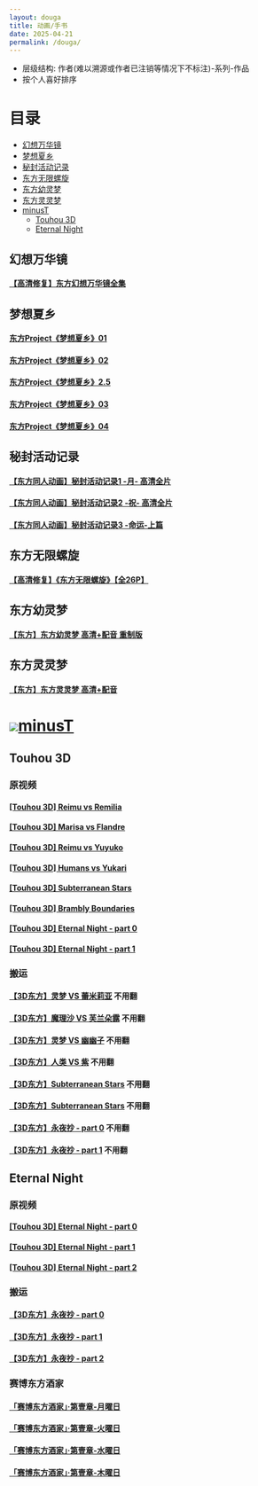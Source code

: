 ```yaml
---
layout: douga
title: 动画/手书
date: 2025-04-21
permalink: /douga/
---
```


- 层级结构: 作者(难以溯源或作者已注销等情况下不标注)-系列-作品
- 按个人喜好排序

# 目录
- [幻想万华镜](#幻想万华镜)
- [梦想夏乡](#梦想夏乡)
- [秘封活动记录](#秘封活动记录)
- [东方无限螺旋](#东方无限螺旋)
- [东方幼灵梦](#东方幼灵梦)
- [东方灵灵梦](#东方灵灵梦)
- [minusT](#minust)
  - [Touhou 3D](#touhou-3d)
  - [Eternal Night](#eternal-night)

## 幻想万华镜
#### [【高清修复】东方幻想万华镜全集](https://www.bilibili.com/video/BV1VuZ5YjEin)

## 梦想夏乡
#### [东方Project《梦想夏乡》01](https://www.bilibili.com/video/BV14T421a73X)
#### [东方Project《梦想夏乡》02](https://www.bilibili.com/video/BV1NZ421u7Qd)
#### [东方Project《梦想夏乡》2.5](https://www.bilibili.com/video/BV15Z421M75P)
#### [东方Project《梦想夏乡》03](https://www.bilibili.com/video/BV19CvpevEgz)
#### [东方Project《梦想夏乡》04](https://www.bilibili.com/video/BV1Sy411z7eP)

## 秘封活动记录
#### [【东方同人动画】秘封活动记录1 -月- 高清全片](https://www.bilibili.com/video/BV1DH4y1N7u5)
#### [【东方同人动画】秘封活动记录2 -祝- 高清全片](https://www.bilibili.com/video/BV1kD421J7UJ)
#### [【东方同人动画】秘封活动记录3 -命运-上篇](https://www.bilibili.com/video/BV1SH4y1A7Wp)

## 东方无限螺旋
#### [【高清修复】《东方无限螺旋》【全26P】](https://www.bilibili.com/video/BV1Pr4y1a74L)

## 东方幼灵梦
#### [【东方】东方幼灵梦 高清+配音 重制版](https://www.bilibili.com/video/BV13F411N7Bi)

## 东方灵灵梦
#### [【东方】东方灵灵梦 高清+配音](https://www.bilibili.com/video/BV1cr4y1j73h)

# ![](https://yt3.googleusercontent.com/ytc/AIdro_mpXvrMTqor_2jCpD_yvOCyedoMoOyafzT5-qXKbk0dmwY=s160-c-k-c0x00ffffff-no-rj)[minusT](https://www.youtube.com/@0minusT)
## Touhou 3D
### 原视频
#### [[Touhou 3D] Reimu vs Remilia](https://www.youtube.com/watch?v=LSAq1AT7g9Q)
#### [[Touhou 3D] Marisa vs Flandre](https://www.youtube.com/watch?v=unRPhNH-YWo)
#### [[Touhou 3D] Reimu vs Yuyuko](https://www.youtube.com/watch?v=57Zwrx9a9Lo)
#### [[Touhou 3D] Humans vs Yukari](https://www.youtube.com/watch?v=G98Pn4JLDR8)
#### [[Touhou 3D] Subterranean Stars](https://www.youtube.com/watch?v=PWeH_CcTq_8)
#### [[Touhou 3D] Brambly Boundaries](https://www.youtube.com/watch?v=KjJMWj6BYhY)
#### [[Touhou 3D] Eternal Night - part 0](https://www.youtube.com/watch?v=xRSlq42_sUE)
#### [[Touhou 3D] Eternal Night - part 1](https://www.youtube.com/watch?v=430ejbSn-5k)
### 搬运
#### [【3D东方】灵梦 VS 蕾米莉亚](https://www.bilibili.com/video/BV1Us41127mf) 不用翻
#### [【3D东方】魔理沙 VS 芙兰朵露](https://www.bilibili.com/video/BV1is411d7dX) 不用翻
#### [【3D东方】灵梦 VS 幽幽子](https://www.bilibili.com/video/BV1os411d7Uw) 不用翻
#### [【3D东方】人类 VS 紫](https://www.bilibili.com/video/BV1Ns411o7sv) 不用翻
#### [【3D东方】Subterranean Stars](https://www.bilibili.com/video/BV15x411U7Kb) 不用翻
#### [【3D东方】Subterranean Stars](https://www.bilibili.com/video/BV15x411U7Kb) 不用翻
#### [【3D东方】永夜抄 - part 0](https://www.bilibili.com/video/BV1cV411m7NG) 不用翻
#### [【3D东方】永夜抄 - part 1](https://www.bilibili.com/video/BV19P4y177iz) 不用翻
## Eternal Night
### 原视频
#### [[Touhou 3D] Eternal Night - part 0](https://www.youtube.com/watch?v=xRSlq42_sUE)
#### [[Touhou 3D] Eternal Night - part 1](https://www.youtube.com/watch?v=430ejbSn-5k)
#### [[Touhou 3D] Eternal Night - part 2](https://www.youtube.com/watch?v=OuBmpQSVDZs)
### 搬运
#### [【3D东方】永夜抄 - part 0](https://www.bilibili.com/video/BV1cV411m7NG)
#### [【3D东方】永夜抄 - part 1](https://www.bilibili.com/video/BV19P4y177iz)
#### [【3D东方】永夜抄 - part 2](https://www.bilibili.com/video/BV1gM4m1d78p)

### 赛博东方酒家
#### [「赛博东方酒家」·第壹章-月曜日](https://www.bilibili.com/video/BV1dA41157js)
#### [「赛博东方酒家」·第壹章-火曜日](https://www.bilibili.com/video/BV1do4y1y7Jf)
#### [「赛博东方酒家」·第壹章-水曜日](https://www.bilibili.com/video/BV1vP4y1s7WL)
#### [「赛博东方酒家」·第壹章-木曜日](https://www.bilibili.com/video/BV1wF411e78e)
